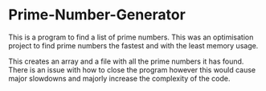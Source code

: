 # Prime-Number-Generator #

This is a program to find a list of prime numbers. This was an optimisation project to find prime numbers the fastest and with the least memory usage.

This creates an array and a file with all the prime numbers it has found. There is an issue with how to close the program however this would cause major slowdowns and majorly increase the complexity of the code. 
